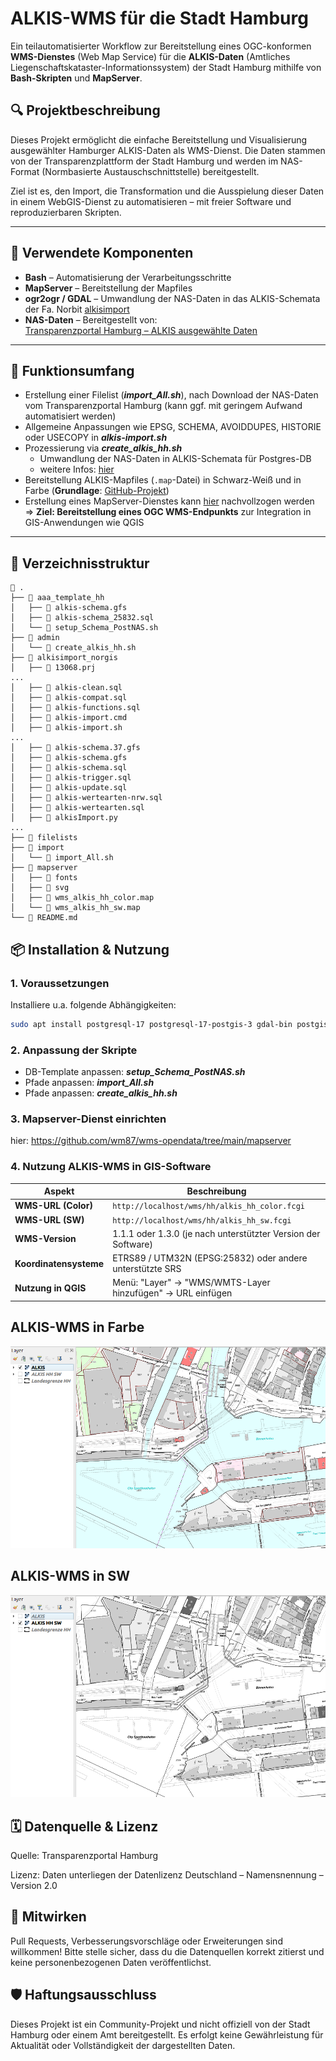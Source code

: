 # ALKIS-WMS für die Stadt Hamburg

Ein teilautomatisierter Workflow zur Bereitstellung eines OGC-konformen **WMS-Dienstes** (Web Map Service) für die **ALKIS-Daten** (Amtliches Liegenschaftskataster-Informationssystem) der Stadt Hamburg mithilfe von **Bash-Skripten** und **MapServer**.

## 🔍 Projektbeschreibung

Dieses Projekt ermöglicht die einfache Bereitstellung und Visualisierung ausgewählter Hamburger ALKIS-Daten als WMS-Dienst. Die Daten stammen von der Transparenzplattform der Stadt Hamburg und werden im NAS-Format (Normbasierte Austauschschnittstelle) bereitgestellt.

Ziel ist es, den Import, die Transformation und die Ausspielung dieser Daten in einem WebGIS-Dienst zu automatisieren – mit freier Software und reproduzierbaren Skripten.

---

## 🧰 Verwendete Komponenten

- **Bash** – Automatisierung der Verarbeitungsschritte
- **MapServer** – Bereitstellung der Mapfiles
- **ogr2ogr / GDAL** – Umwandlung der NAS-Daten in das ALKIS-Schemata der Fa. Norbit [alkisimport](https://github.com/norBIT/alkisimport/tree/master)
- **NAS-Daten** – Bereitgestellt von:  
  [Transparenzportal Hamburg – ALKIS ausgewählte Daten](https://suche.transparenz.hamburg.de/dataset/alkis-ausgewaehlte-daten-hamburg5)

---

## 🚀 Funktionsumfang

- Erstellung einer Filelist (***import_All.sh***), nach Download der NAS-Daten vom Transparenzportal Hamburg (kann ggf. mit geringem Aufwand automatisiert werden)
- Allgemeine Anpassungen wie EPSG, SCHEMA, AVOIDDUPES, HISTORIE oder USECOPY in ***alkis-import.sh***
- Prozessierung via ***create_alkis_hh.sh***
    - Umwandlung der NAS-Daten in ALKIS-Schemata für Postgres-DB
    - weitere Infos: [hier](https://www.norbit.de/74)
- Bereitstellung ALKIS-Mapfiles (`.map`-Datei) in Schwarz-Weiß und in Farbe (**Grundlage**: [GitHub-Projekt](https://github.com/norBIT/alkisplugin))
- Erstellung eines MapServer-Dienstes kann [hier](https://github.com/wm87/wms-opendata/tree/main/mapserver) nachvollzogen werden => **Ziel: Bereitstellung eines OGC WMS-Endpunkts** zur Integration in GIS-Anwendungen wie QGIS

---

## 📁 Verzeichnisstruktur
```text
 .
├──  aaa_template_hh
│   ├──  alkis-schema.gfs
│   ├──  alkis-schema_25832.sql
│   └──  setup_Schema_PostNAS.sh
├──  admin
│   └──  create_alkis_hh.sh
├──  alkisimport_norgis
│   ├──  13068.prj
...
│   ├──  alkis-clean.sql
│   ├──  alkis-compat.sql
│   ├──  alkis-functions.sql
│   ├──  alkis-import.cmd
│   ├──  alkis-import.sh
...
│   ├──  alkis-schema.37.gfs
│   ├──  alkis-schema.gfs
│   ├──  alkis-schema.sql
│   ├──  alkis-trigger.sql
│   ├──  alkis-update.sql
│   ├──  alkis-wertearten-nrw.sql
│   ├──  alkis-wertearten.sql
│   ├──  alkisImport.py
...
├──  filelists
├──  import
│   └──  import_All.sh
├──  mapserver
│   ├──  fonts
│   ├──  svg
│   ├──  wms_alkis_hh_color.map
│   └──  wms_alkis_hh_sw.map
└──  README.md
```

## 📦 Installation & Nutzung

### 1. Voraussetzungen

Installiere u.a. folgende Abhängigkeiten:

```bash
sudo apt install postgresql-17 postgresql-17-postgis-3 gdal-bin postgis mapserver-bin cgi-mapserver unzip
```

### 2. Anpassung der Skripte

* DB-Template anpassen: ***setup_Schema_PostNAS.sh***
* Pfade anpassen: ***import_All.sh***
* Pfade anpassen: ***create_alkis_hh.sh***

### 3. Mapserver-Dienst einrichten

hier: https://github.com/wm87/wms-opendata/tree/main/mapserver

### 4. Nutzung ALKIS-WMS in GIS-Software

| Aspekt             | Beschreibung                                              |
|-----------------------|-----------------------------------------------------------|
| **WMS-URL (Color)**   | `http://localhost/wms/hh/alkis_hh_color.fcgi`             |
| **WMS-URL (SW)**      | `http://localhost/wms/hh/alkis_hh_sw.fcgi`                |
| **WMS-Version**       | 1.1.1 oder 1.3.0 (je nach unterstützter Version der Software) |
| **Koordinatensysteme**| ETRS89 / UTM32N (EPSG:25832) oder andere unterstützte SRS |
| **Nutzung in QGIS**   | Menü: "Layer" → "WMS/WMTS-Layer hinzufügen" → URL einfügen |

## ALKIS-WMS in Farbe

![ALKIS_COLOR](alkis_color.png "alkis_color")

## ALKIS-WMS in SW

![ALKIS_SW](alkis_sw.png "alkis_sw")

## 🗓️ Datenquelle & Lizenz
Quelle: Transparenzportal Hamburg

Lizenz: Daten unterliegen der Datenlizenz Deutschland – Namensnennung – Version 2.0



## 🤝 Mitwirken
Pull Requests, Verbesserungsvorschläge oder Erweiterungen sind willkommen! Bitte stelle sicher, dass du die Datenquellen korrekt zitierst und keine personenbezogenen Daten veröffentlichst.

## 🛡️ Haftungsausschluss
Dieses Projekt ist ein Community-Projekt und nicht offiziell von der Stadt Hamburg oder einem Amt bereitgestellt. Es erfolgt keine Gewährleistung für Aktualität oder Vollständigkeit der dargestellten Daten.